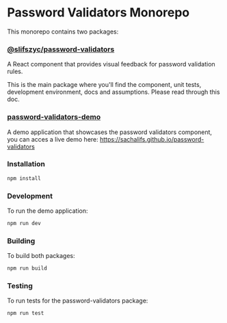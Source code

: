 # Password Validators Monorepo

This monorepo contains two packages:

### [@slifszyc/password-validators](./packages/password-validators/README.md)

A React component that provides visual feedback for password validation rules.

This is the main package where you'll find the component, unit tests, development environment, docs and assumptions. Please read through this doc.

### [password-validators-demo](./packages/password-validators-demo)

A demo application that showcases the password validators component, you can acces a live demo here: https://sachalifs.github.io/password-validators

### Installation

```bash
npm install
```

### Development

To run the demo application:

```bash
npm run dev
```

### Building

To build both packages:

```bash
npm run build
```

### Testing

To run tests for the password-validators package:

```bash
npm run test
```
